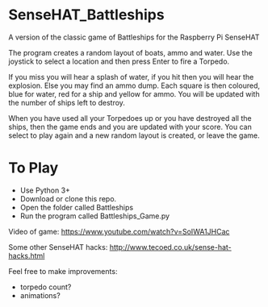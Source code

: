 # SenseHAT_Battleships

A version of the classic game of Battleships for the Raspberry Pi SenseHAT

The program creates a random layout of boats, ammo and water.  Use the joystick to select a location and then press Enter to fire a Torpedo.

If you miss you will hear a splash of water, if you hit then you will hear the explosion.  Else you may find an ammo dump.  Each square is then coloured, blue for water, red for a ship and yellow for ammo.  You will be updated with the number of ships left to destroy.

When you have used all your Torpedoes up or you have destroyed all the ships, then the game ends and you are updated with your score.  You can select to play again and a new random layout is created, or leave the game.

# To Play

- Use Python 3+
- Download or clone this repo.
- Open the folder called Battleships
- Run the program called Battleships_Game.py

Video of game: https://www.youtube.com/watch?v=SoIWA1JHCac

Some other SenseHAT hacks: http://www.tecoed.co.uk/sense-hat-hacks.html

Feel free to make improvements:

- torpedo count?
- animations?

